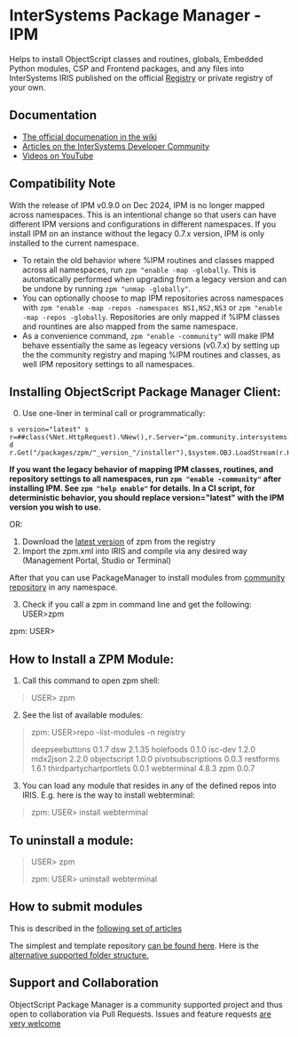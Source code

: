 # InterSystems Package Manager - IPM

Helps to install ObjectScript classes and routines, globals, Embedded Python modules, CSP and Frontend packages, and any files into InterSystems IRIS published on the official [Registry](https://pm.community.intersystems.com/packages/-/all) or private registry of your own.

## Documentation
* [The official documenation in the wiki](https://github.com/intersystems-community/zpm/wiki/)
* [Articles on the InterSystems Developer Community](https://community.intersystems.com/tags/objectscript-package-manager-zpm)
* [Videos on YouTube](https://www.youtube.com/playlist?list=PLKb2cBVphNQRcmxt4LtYDyLJEPfF4X4-4)

## Compatibility Note
With the release of IPM v0.9.0 on Dec 2024, IPM is no longer mapped across namespaces. 
This is an intentional change so that users can have different IPM versions and configurations in different namespaces. 
If you install IPM on an instance without the legacy 0.7.x version, IPM is only installed to the current namespace.

* To retain the old behavior where %IPM routines and classes mapped across all namespaces, run `zpm "enable -map -globally`. This is automatically performed when upgrading from a legacy version and can be undone by running `zpm "unmap -globally"`.
* You can optionally choose to map IPM repositories across namespaces with `zpm "enable -map -repos -namespaces NS1,NS2,NS3` or `zpm "enable -map -repos -globally`. Repositories are only mapped if %IPM classes and rountines are also mapped from the same namespace.
* As a convenience command, `zpm "enable -community"` will make IPM behave essentially the same as legeacy versions (v0.7.x) by setting up the the community registry and maping %IPM routines and classes, as well IPM repository settings to all namespaces. 

## Installing ObjectScript Package Manager Client:

0. Use one-liner in terminal call or programmatically:
```
s version="latest" s r=##class(%Net.HttpRequest).%New(),r.Server="pm.community.intersystems.com",r.SSLConfiguration="ISC.FeatureTracker.SSL.Config" d r.Get("/packages/zpm/"_version_"/installer"),$system.OBJ.LoadStream(r.HttpResponse.Data,"c")
```
**If you want the legacy behavior of mapping IPM classes, routines, and repository settings to all namespaces, run `zpm "enable -community"` after installing IPM. See `zpm "help enable"` for details.**
**In a CI script, for deterministic behavior, you should replace version="latest" with the IPM version you wish to use.**

OR:

1. Download the  [latest version](https://pm.community.intersystems.com/packages/zpm/latest/installer) of zpm from the registry
2. Import the zpm.xml into IRIS and compile via any desired way (Management Portal, Studio or Terminal)
 
 After that you can use PackageManager to install modules from [community repository](https://pm.community.intersystems.com) in any namespace.

3. Check if you call a zpm in command line and get the following:
USER>zpm

zpm: USER>
 
## How to Install a ZPM Module:

1. Call this command to open zpm shell:
> USER> zpm  

2. See the list of available modules:
> zpm: USER>repo -list-modules -n registry
>  
> deepseebuttons 0.1.7
> dsw 2.1.35
> holefoods 0.1.0
> isc-dev 1.2.0
> mdx2json 2.2.0
> objectscript 1.0.0
> pivotsubscriptions 0.0.3
> restforms 1.6.1
> thirdpartychartportlets 0.0.1
> webterminal 4.8.3
> zpm 0.0.7

3. You can load any module that resides in any of the defined repos into IRIS. E.g. here is the way to install webterminal:
> zpm: USER> install webterminal  

## To uninstall a module:
> USER> zpm  
>
> zpm: USER> uninstall webterminal

## How to submit modules
This is described in the [following set of articles](https://community.intersystems.com/tags/objectscript-package-manager)

The simplest and template repository [can be found here](https://openexchange.intersystems.com/package/objectscript-package-example).
Here is the [alternative supported folder structure.](https://openexchange.intersystems.com/package/objectscript-package-template)



## Support and Collaboration
ObjectScript Package Manager is a community supported project and thus open to collaboration via Pull Requests.
Issues and feature requests [are very welcome](https://github.com/intersystems-community/zpm/issues)